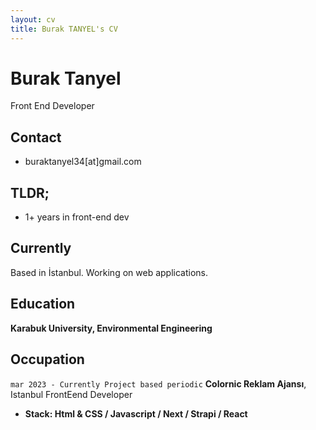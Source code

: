 ```yaml
---
layout: cv
title: Burak TANYEL's CV
---
```

# Burak Tanyel
Front End Developer

## Contact

- buraktanyel34[at]gmail.com


## TLDR;

- 1+ years in front-end dev


## Currently

Based in İstanbul. Working on web applications.




## Education


__Karabuk University, Environmental  Engineering__


## Occupation

`mar 2023 - Currently Project based periodic`
__Colornic Reklam Ajansı__, Istanbul
FrontEend Developer

- __Stack:  Html & CSS / Javascript / Next / Strapi / React__


